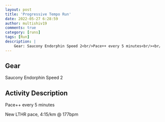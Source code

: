 ```yaml
---
layout: post
title: 'Progressive Tempo Run'
date: 2022-05-27 6:28:59
author: multishiv19
comments: true
category: [runs]
tags: [Run]
description: |
    Gear: Saucony Endorphin Speed 2<br/>Pace++ every 5 minutes<br/><br/>New LTHR pace, 4:15/km @ 177bpm
---
```


## Gear
Saucony Endorphin Speed 2

## Activity Description
Pace++ every 5 minutes

New LTHR pace, 4:15/km @ 177bpm


<div width='100%' class='strava-embed-placeholder' data-embed-type='activity' data-embed-id='7207614998'></div>
<script src='https://strava-embeds.com/embed.js'></script>

